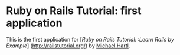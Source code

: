 # Ruby on Rails Tutorial: first application

This is the first application for [*Ruby on Rails Tutorial: :Learn Rails by Example*] (http://railstutorial.org/) by [Michael Hartl](http://michaelhartl.com/).